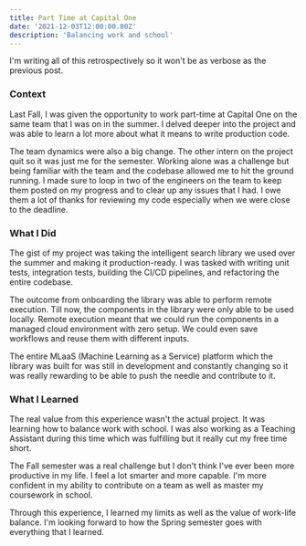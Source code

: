 ```yaml
---
title: Part Time at Capital One
date: '2021-12-03T12:00:00.00Z'
description: 'Balancing work and school'
---
```


I'm writing all of this retrospectively so it won't be as verbose as the previous post.

### Context

Last Fall, I was given the opportunity to work part-time at Capital One on the same team that I was on in the summer. I delved deeper into the project and was able to learn a lot more about what it means to write production code.

The team dynamics were also a big change. The other intern on the project quit so it was just me for the semester. Working alone was a challenge but being familiar with the team and the codebase allowed me to hit the ground running. I made sure to loop in two of the engineers on the team to keep them posted on my progress and to clear up any issues that I had. I owe them a lot of thanks for reviewing my code especially when we were close to the deadline.

### What I Did

The gist of my project was taking the intelligent search library we used over the summer and making it production-ready. I was tasked with writing unit tests, integration tests, building the CI/CD pipelines, and refactoring the entire codebase.

The outcome from onboarding the library was able to perform remote execution. Till now, the components in the library were only able to be used locally. Remote execution meant that we could run the components in a managed cloud environment with zero setup. We could even save workflows and reuse them with different inputs.

The entire MLaaS (Machine Learning as a Service) platform which the library was built for was still in development and constantly changing so it was really rewarding to be able to push the needle and contribute to it.

### What I Learned

The real value from this experience wasn't the actual project. It was learning how to balance work with school. I was also working as a Teaching Assistant during this time which was fulfilling but it really cut my free time short.

The Fall semester was a real challenge but I don't think I've ever been more productive in my life. I feel a lot smarter and more capable. I'm more confident in my ability to contribute on a team as well as master my coursework in school.

Through this experience, I learned my limits as well as the value of work-life balance. I'm looking forward to how the Spring semester goes with everything that I learned.
